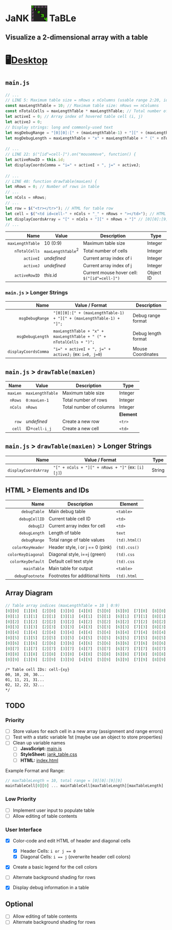 # JaNK&nbsp;<a href="https://github.com/ATeaDaze/ateadaze.github.io/blob/main/jank_table/README.md"><img src="images/logo-512.png" width="50" title="JaNK TaBLe"></a>&nbsp;TaBLe
## Visualize a 2-dimensional array with a table
# 🖥️[Desktop](https://ateadaze.github.io/jank_table)

## `main.js`

```javascript
// ...
// LINE 5: Maximum table size = nRows x nColumns (usable range 2:20, ideal range: 4:12)
const maxLengthTable = 10; // Maximum table size: nRows == nColumns
const nTotalCells = maxLengthTable * maxLengthTable; // Total number of cells = (nRows x nColumns) = maxTableLength^2
let activeI = 0; // Array index of hovered table cell (i, j)
let activeJ = 0;
// Display strings: long and commonly-used text
let msgDebugRange = "[0][0]:[" + (maxLengthTable-1) + "][" + (maxLengthTable-1) + "]"; // [0][0]:[9][9]
let msgDebugLength = maxLengthTable + "x" + maxLengthTable + " (" + nTotalCells + ")"; // 10x10 (100)

// ...
// LINE 22: $("[id^=cell-]").on("mousemove", function() {
let activeRowID = this.id;
let displayCoordsComma = "i=" + activeI + ", j=" + activeJ;

// ...
// LINE 40: function drawTable(maxLen) {
let nRows = 0; // Number of rows in table
// ...
let nCols = nRows;
// ...
let row = $("<tr></tr>"); // HTML for table row
let cell = $("<td id=cell-" + nCols + "_" + nRows + "></td>"); // HTML for table cell
let displayCoordsArray = "[" + nCols + "][" + nRows + "]" // [0][0]:[9][9]
// ...

```

|Name|Value|Description|Type|
|--:|---|---|---|
|`maxLengthTable`|10 (0:9)|Maximum table size|Integer|
|`nTotalCells`|`maxLengthTable`<sup>2</sup>|Total number of cells|Integer|
|`activeI`|*undefined*|Current array index of i|Integer|
|`activeJ`|*undefined*|Current array index of j|Integer|
|`activeRowID`|<i>this</i>.id|Current mouse hover cell: `$("[id^=cell-]")`|Object ID|

### `main.js`&nbsp;&gt;&nbsp;Longer Strings

|Name|Value / Format|Description|
|--:|---|---|
|`msgDebugRange`|`"[0][0]:[" + (maxLengthTable-1) + "][" + (maxLengthTable-1) + "]";`|Debug range format|
|`msgDebugLength`|`maxLengthTable + "x" + maxLengthTable + " (" + nTotalCells + ")";`|Debug length format|
|`displayCoordsComma`|`"i=" + activeI + ", j=" + activeJ;` (ex: `i=0, j=0`)|Mouse Coordinates|

## `main.js`&nbsp;&gt;&nbsp;`drawTable(maxLen)`

|Name|Value|Description|Type|
|--:|---|---|---|
|`maxLen`|`maxLengthTable`|Maximum table size|Integer|
|`nRows`|`0:maxLen-1`|Total number of rows|Integer|
|`nCols`|`nRows`|Total number of columns|Integer|
|&nbsp;|&nbsp;|&nbsp;|**Element**|
|`row`|<i>undefined</i>|Create a new row|`<tr>`
|`cell`|ID=`cell-i_j`|Create a new cell|`<td>`|

## `main.js`&nbsp;&gt;&nbsp;`drawTable(maxLen)`&nbsp;&gt;&nbsp;Longer Strings

|Name|Value / Format|Type|
|--:|---|---|
|`displayCoordsArray`| `"[" + nCols + "][" + nRows + "]"` (ex: `[i][j]`)|String|

## HTML&nbsp;&gt;&nbsp;Elements and IDs

|Name|Description|Element|
|--:|---|---|
|`debugTable`|Main debug table|`<table>`|
|`debugCellID`|Current table cell ID|`<td>`|
|`debugIJ`|Current array index for cell|`<td>`|
|`debugLength`|Length of table|`text`|
|`debugRange`|Total range of table values|`(td).html()`|
|`colorKeyHeader`|Header style, i or j == 0 (pink)|`(td).css()`
|`colorKeyDiagonal`|Diagonal style, i==j (green)|`(td).css`
|`colorKeyDefault`|Default cell text style|`(td).css`
|`mainTable`|Main table for output|`<table>`
|`debugFootnote`|Footnotes for additional hints|`(td).html`

## Array Diagram

```javascript
// Table array indices (maxLengthTable = 10 | 0:9)
[0][0]  [1][0]  [2][0]  [3][0]  [4][0]  [5][0]  [6][0]  [7][0]  [8][0]  [9][0]
[0][1]  [1][1]  [2][1]  [3][1]  [4][1]  [5][1]  [6][1]  [7][1]  [8][1]  [9][1]
[0][2]  [1][2]  [2][2]  [3][2]  [4][2]  [5][2]  [6][2]  [7][2]  [8][2]  [9][2]
[0][3]  [1][3]  [2][3]  [3][3]  [4][3]  [5][3]  [6][3]  [7][3]  [8][3]  [9][3]
[0][4]  [1][4]  [2][4]  [3][4]  [4][4]  [5][4]  [6][4]  [7][4]  [8][4]  [9][4]
[0][5]  [1][5]  [2][5]  [3][5]  [4][5]  [5][5]  [6][5]  [7][5]  [8][5]  [9][5]
[0][6]  [1][6]  [2][6]  [3][6]  [4][6]  [5][6]  [6][6]  [7][6]  [8][6]  [9][6]
[0][7]  [1][7]  [2][7]  [3][7]  [4][7]  [5][7]  [6][7]  [7][7]  [8][7]  [9][7]
[0][8]  [1][8]  [2][8]  [3][8]  [4][8]  [5][8]  [6][8]  [7][8]  [8][8]  [9][8]
[0][9]  [1][9]  [2][9]  [3][9]  [4][9]  [5][9]  [6][9]  [7][9]  [8][9]  [9][9]
```

```
/* Table cell IDs: cell-{xy}
00, 10, 20, 30...
01, 11, 21, 31...
02, 12, 22, 32...
*/
```

## TODO

### Priority

* [ ] Store values for each cell in a new array (assignment and range errors)
* [ ] Test with a static variable 1st (maybe use an object to store properties)
* [ ] Clean up variable names
  * [ ] **JavaScript:** [main.js](../scripts/main.js)
  * [ ] **StyleSheet:** [jank_table.css](../styles/jank_table.css)
  * [ ] **HTML:** [index.html](../index.html)

Example Format and Range:
```javascript
// maxTableLength = 10, total range = [0][0]:[9][9]
mainTableCell[0][0] ... mainTableCell[maxTableLength][maxTableLength]
```

### Low Priority

* [ ] Implement user input to populate table
* [ ] Allow editing of table contents

### User Interface
* [X] Color-code and edit HTML of header and diagonal cells
    * [X] Header Cells: `i or j == 0`
    * [X] Diagonal Cells: `i == j` (overwrite header cell colors)
* [X] Create a basic legend for the cell colors
* [ ] Alternate background shading for rows

* [X] Display debug information in a table

## Optional
* [ ] Allow editing of table contents
* [ ] Alternate background shading for rows
